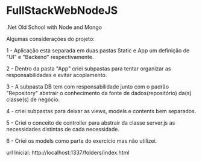# FullStackWebNodeJS
.Net Old School with Node and Mongo

Algumas considerações do projeto:

1 - Aplicação esta separada em duas pastas Static e App um definição de "UI" e "Backend" respectivamente.

2 - Dentro da pasta "App" criei subpastas para tentar organizar as responsabilidades e evitar acoplamento.

3 - A subpasta DB tem com responsabilidade junto com o padrão "Repository" abstrair o conhecimento da fonte de dados(repositório) da(s) classe(s) de negócio.

4 - criei subpastas para deixar as views, models e contents bem separados.

5 - Criei o conceito de controller para abstrair da classe server.js as necessidades distintas de cada necessidade.

6 - Criei os models como parte do exercicio mas não utilizei.

url Inicial: http://localhost:1337/folders/index.html
